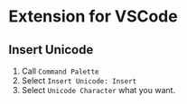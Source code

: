 # Extension for VSCode

## Insert Unicode

1. Call `Command Palette`
2. Select `Insert Unicode: Insert`
3. Select `Unicode Character` what you want.
